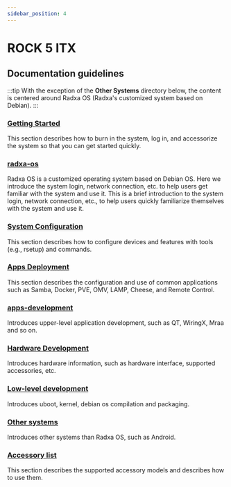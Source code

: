 ```yaml
---
sidebar_position: 4
---
```


# ROCK 5 ITX

## Documentation guidelines

:::tip
With the exception of the **Other Systems** directory below, the content is centered around Radxa OS (Radxa's customized system based on Debian).
:::

### [Getting Started](/rock5/rock5itx/getting-started)

This section describes how to burn in the system, log in, and accessorize the system so that you can get started quickly.

### [radxa-os](/rock5/rock5itx/radxa-os)

Radxa OS is a customized operating system based on Debian OS. Here we introduce the system login, network connection, etc. to help users get familiar with the system and use it.
This is a brief introduction to the system login, network connection, etc., to help users quickly familiarize themselves with the system and use it.

### [System Configuration](/rock5/rock5itx/os-config)

This section describes how to configure devices and features with tools (e.g., rsetup) and commands.

### [Apps Deployment](/rock5/rock5itx/apps-deployment)

This section describes the configuration and use of common applications such as Samba, Docker, PVE, OMV, LAMP, Cheese, and Remote Control.

### [apps-development](/rock5/rock5itx/app-development)

Introduces upper-level application development, such as QT, WiringX, Mraa and so on.

### [Hardware Development](/rock5/rock5itx/hardware-design)

Introduces hardware information, such as hardware interface, supported accessories, etc.

### [Low-level development](/rock5/rock5itx/low-level-dev)

Introduces uboot, kernel, debian os compilation and packaging.

### [Other systems](/rock5/rock5itx/other-os)

Introduces other systems than Radxa OS, such as Android.

### [Accessory list](/rock5/rock5itx/accessories)

This section describes the supported accessory models and describes how to use them.

